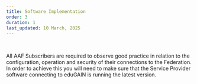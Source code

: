 ```yaml
---
title: Software Implementation
order: 3
duration: 1
last_updated: 10 March, 2025
---
```


<br>

All AAF Subscribers are required to observe good practice in relation to the configuration, operation and security of their connections to the Federation. In order to achieve this you will need to make sure that the Service Provider software connecting to eduGAIN is running the latest version.